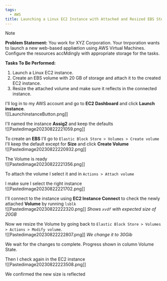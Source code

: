 ```yaml
---
tags:
  - AWS
title: Launching a Linux EC2 Instance with Attached and Resized EBS Storage
---
```

<!--
**Recently completed a mini-project on AWS where I launched a Linux EC2 instance and managed Elastic Block Store (EBS) volumes. I successfully attached and resized an EBS volume, enhancing my practical skills in cloud storage solutions. This task was a great way to deepen my understanding of resource management in AWS.**
-->

> [!NOTE]
> **Problem Statement:** 
> You work for XYZ Corporation. Your tnrporation wants to launch a new web-based appliætion using AWS Virtual Machines. Configure the resources accMdingly with appropriate storage for the tasks. 
> 
> **Tasks To Be Performed:** 
> 1. Launch a Linux EC2 instance. 
> 2. Create an EBS volume with 20 GB of storage and attach it to the created EC2 instance. 
> 3. Resize the attached volume and make sure it reflects in the connected instance.


I'll log in to my AWS account and go to **EC2 Dashboard** and click **Launch instance**. 
<br>![[LaunchinstanceButton.png]]

I'll named the instance **Assig2** and keep the defaults
<br>![[Pastedimage20230822221059.png]]

To create an **EBS** I'll go to `Elastic Block Store > Volumes > Create volume`
I'll keep the default except for **Size** and click **Create Volume**
<br>![[Pastedimage20230822220932.png]]

The Volume is ready
<br>![[Pastedimage20230822221356.png]]

To attach the volume I select it and in `Actions > Attach volume`

I make sure I select the right instance
<br>![[Pastedimage20230822221702.png]]

I'll connect to the instance using **EC2 Instance Connect** to check the newly attached **Volume** by running `lsblk`
<br>![[Pastedimage20230822222320.png]]
*Shows `xvdf` with expected size of 20GB*

Now we resize the Volume by going back to `Elastic Block Store > Volumes > Actions > Modify volume`.
<br>![[Pastedimage20230822222807.png]]
*We change it to 30Gib*

We wait for the changes to complete. Progress shown in column Volume State.

Then I check again in the EC2 instance
<br>![[Pastedimage20230822223508.png]]

We confirmed the new size is reflected

<!-- This is a comment and won't appear in the reading view 
To reflect the new size in the instance, you may need to resize the filesystem. For an ext4 filesystem, you can use:
sudo resize2fs /dev/xvdf
-->







